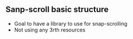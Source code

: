 ## Sanp-scroll basic structure

- Goal to have a library to use for snap-scrolling
- Not using any 3rth resources